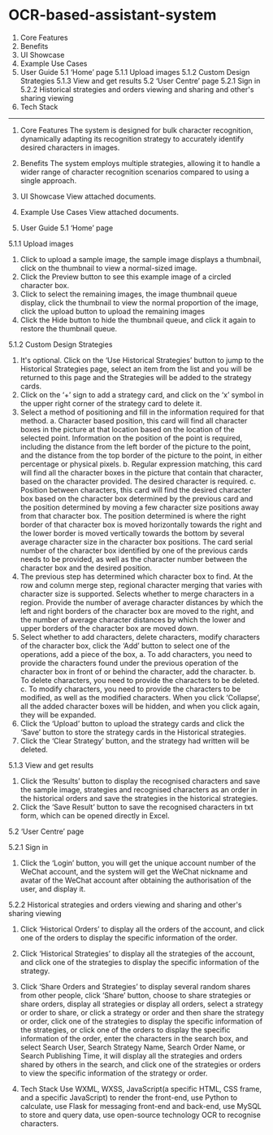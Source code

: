 # OCR-based-assistant-system

1. Core Features
2. Benefits
3. UI Showcase
4. Example Use Cases
5. User Guide
   5.1 ‘Home’ page
   5.1.1 Upload images
   5.1.2 Custom Design Strategies
   5.1.3 View and get results
   5.2 ‘User Centre’ page
   5.2.1 Sign in
   5.2.2 Historical strategies and orders viewing and sharing and other's sharing viewing
6. Tech Stack
--------------------------------------------------------------------------------------------------
1. Core Features
The system is designed for bulk character recognition, dynamically adapting its recognition strategy to accurately identify desired characters in images.

2. Benefits
The system employs multiple strategies, allowing it to handle a wider range of character recognition scenarios compared to using a single approach.

3. UI Showcase
View attached documents.

4. Example Use Cases
View attached documents.

5. User Guide
5.1 ‘Home’ page

5.1.1 Upload images
1. Click to upload a sample image, the sample image displays a thumbnail, click on the thumbnail to view a normal-sized image.
2. Click the Preview button to see this example image of a circled character box.
3. Click to select the remaining images, the image thumbnail queue display, click the thumbnail to view the normal proportion of the image, click the upload button to upload the remaining images
4. Click the Hide button to hide the thumbnail queue, and click it again to restore the thumbnail queue.

5.1.2 Custom Design Strategies
1. It's optional. Click on the ‘Use Historical Strategies’ button to jump to the Historical Strategies page, select an item from the list and you will be returned to this page and the Strategies will be added to the strategy cards.
2. Click on the ‘+’ sign to add a strategy card, and click on the ‘x’ symbol in the upper right corner of the strategy card to delete it.
3. Select a method of positioning and fill in the information required for that method.
   a. Character based position, this card will find all character boxes in the picture at that location based on the location of the selected point. Information on the position of the point is required, including the distance from the left border of the picture to the point, and the distance from the top border of the picture to the point, in either percentage or physical pixels.
   b. Regular expression matching, this card will find all the character boxes in the picture that contain that character, based on the character provided. The desired character is required.
   c. Position between characters, this card will find the desired character box based on the character box determined by the previous card and the position determined by moving a few character size positions away from that character box. The position determined is where the right border of that character box is moved horizontally towards the right and the lower border is moved vertically towards the bottom by several average character size in the character box positions. The card serial number of the character box identified by one of the previous cards needs to be provided, as well as the character number between the character box and the desired position.
4. The previous step has determined which character box to find. At the row and column merge step, regional character merging that varies with character size is supported. Selects whether to merge characters in a region. Provide the number of average character distances by which the left and right borders of the character box are moved to the right, and the number of average character distances by which the lower and upper borders of the character box are moved down.
5. Select whether to add characters, delete characters, modify characters of the character box, click the ‘Add’ button to select one of the operations, add a piece of the box,
   a. To add characters, you need to provide the characters found under the previous operation of the character box in front of or behind the character, add the character.
   b. To delete characters, you need to provide the characters to be deleted.
   c. To modify characters, you need to provide the characters to be modified, as well as the modified characters.
   When you click ‘Collapse’, all the added character boxes will be hidden, and when you click again, they will be expanded.
7. Click the ‘Upload’ button to upload the strategy cards and click the ‘Save’ button to store the strategy cards in the Historical strategies.
8. Click the ‘Clear Strategy’ button, and the strategy had written will be deleted.

5.1.3 View and get results
1. Click the ‘Results’ button to display the recognised characters and save the sample image, strategies and recognised characters as an order in the historical orders and save the strategies in the historical strategies.
2. Click the ‘Save Result’ button to save the recognised characters in txt form, which can be opened directly in Excel.

5.2 ‘User Centre’ page

5.2.1 Sign in
1. Click the ‘Login’ button, you will get the unique account number of the WeChat account, and the system will get the WeChat nickname and avatar of the WeChat account after obtaining the authorisation of the user, and display it.

5.2.2 Historical strategies and orders viewing and sharing and other's sharing viewing
1. Click ‘Historical Orders’ to display all the orders of the account, and click one of the orders to display the specific information of the order.
2. Click ‘Historical Strategies’ to display all the strategies of the account, and click one of the strategies to display the specific information of the strategy.
3. Click ‘Share Orders and Strategies’ to display several random shares from other people, click ‘Share’ button, choose to share strategies or share orders, display all strategies or display all orders, select a strategy or order to share, or click a strategy or order and then share the strategy or order, click one of the strategies to display the specific information of the strategies, or click one of the orders to display the specific information of the order, enter the characters in the search box, and select Search User, Search Strategy Name, Search Order Name, or Search Publishing Time, it will display all the strategies and orders shared by others in the search, and click one of the strategies or orders to view the specific information of the strategy or order.

6. Tech Stack
Use WXML, WXSS, JavaScript(a specific HTML, CSS frame, and a specific JavaScript) to render the front-end, use Python to calculate, use Flask for messaging front-end and back-end, use MySQL to store and query data, use open-source technology OCR to recognise characters.
